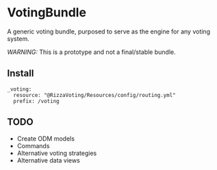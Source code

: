 VotingBundle
============

A generic voting bundle, purposed to serve as the engine for any voting system.

*WARNING:* This is a prototype and not a final/stable bundle.

Install
-------

    _voting:
      resource: "@RizzaVoting/Resources/config/routing.yml"
      prefix: /voting

TODO
----

- Create ODM models
- Commands
- Alternative voting strategies
- Alternative data views